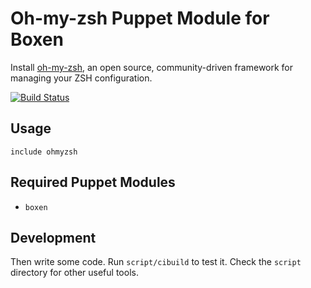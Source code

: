 # Oh-my-zsh Puppet Module for Boxen

Install [oh-my-zsh](https://github.com/robbyrussell/oh-my-zsh/), an open source, community-driven framework for managing your ZSH configuration.

[![Build Status](https://travis-ci.org/erivello/puppet-ohmyzsh.png?branch=master)](https://travis-ci.org/erivello/puppet-ohmyzsh)

## Usage

```puppet
include ohmyzsh
```

## Required Puppet Modules

* `boxen`

## Development

Then write some code. Run `script/cibuild` to test it. Check the `script`
directory for other useful tools.